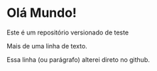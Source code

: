 # Olá Mundo!
 Este é um repositório versionado de teste

Mais de uma linha de texto.

Essa linha (ou parágrafo) alterei direto no github.

